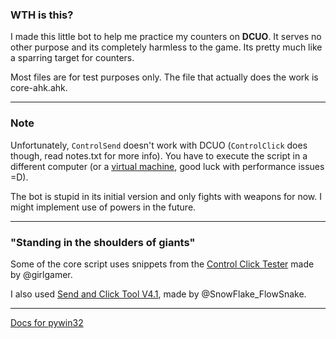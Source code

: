 ### WTH is this?

I made this little bot to help me practice my counters on **DCUO**. It serves no other purpose and its completely harmless to the game. Its pretty much like a sparring target for counters.

Most files are for test purposes only.
The file that actually does the work is core-ahk.ahk.

------

### Note

Unfortunately, `ControlSend` doesn't work with DCUO (`ControlClick` does though, read notes.txt for more info). You have to execute the script in a different computer (or a [virtual machine](https://en.wikipedia.org/wiki/Virtual_machine), good luck with performance issues =D).

The bot is stupid in its initial version and only fights with weapons for now. I might implement use of powers in the future.

------

### "Standing in the shoulders of giants"

Some of the core script uses snippets from the [Control Click Tester](https://autohotkey.com/board/topic/82924-basic-controlclick-tester/) made by @girlgamer.

I also used [Send and Click Tool V4.1](https://autohotkey.com/board/topic/95653-send-and-click-tool-v41/), made by @SnowFlake_FlowSnake.

------

[Docs for pywin32](http://timgolden.me.uk/pywin32-docs/contents.html)